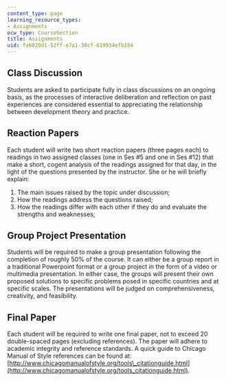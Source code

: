 ```yaml
---
content_type: page
learning_resource_types:
- Assignments
ocw_type: CourseSection
title: Assignments
uid: fa6829d1-52ff-e7a1-38cf-619934efb184
---
```


Class Discussion
----------------

Students are asked to participate fully in class discussions on an ongoing basis, as the processes of interactive deliberation and reflection on past experiences are considered essential to appreciating the relationship between development theory and practice.

Reaction Papers
---------------

Each student will write two short reaction papers (three pages each) to readings in two assigned classes (one in Ses #5 and one in Ses #12) that make a short, cogent analysis of the readings assigned for that day, in the light of the questions presented by the instructor. She or he will briefly explain:

1.  The main issues raised by the topic under discussion;
2.  How the readings address the questions raised;
3.  How the readings differ with each other if they do and evaluate the strengths and weaknesses;

Group Project Presentation
--------------------------

Students will be required to make a group presentation following the completion of roughly 50% of the course. It can either be a group report in a traditional Powerpoint format or a group project in the form of a video or multimedia presentation. In either case, the groups will present their own proposed solutions to specific problems posed in specific countries and at specific scales. The presentations will be judged on comprehensiveness, creativity, and feasibility.

Final Paper
-----------

Each student will be required to write one final paper, not to exceed 20 double-spaced pages (excluding references). The paper will adhere to academic integrity and reference standards. A quick guide to Chicago Manual of Style references can be found at: [http://www.chicagomanualofstyle.org/tools\_citationguide.html](http://www.chicagomanualofstyle.org/tools_citationguide.html).